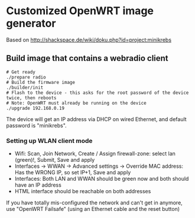 Customized OpenWRT image generator
==================================

Based on http://shackspace.de/wiki/doku.php?id=project:minikrebs 

Build image that contains a webradio client
-------------------------------------------

    # Get ready
    ./prepare radio
    # Build the firmware image
    ./builder/init
    # Flash to the device - this asks for the root password of the device twice, then reboots
    # Note: OpenWRT must already be running on the device
    ./upgrade 192.168.0.19

The device will get an IP address via DHCP on wired Ethernet, and default password is "minikrebs".

### Setting up WLAN client mode

* Wifi: Scan, Join Network, Create / Assign firewall-zone: select lan (green)!, Submit, Save and apply
* Interfaces -> WWAN -> Advanced settings -> Override MAC address: Has the WRONG IP, so set IP+1, Save and apply
* Interfaces: Both LAN and WWAN should be green now and both should have an IP address
* HTML interface should be reachable on both addresses

If you have totally mis-configured the network and can't get in anymore, use "OpenWRT Failsafe" (using an Ethernet cable and the reset button)
